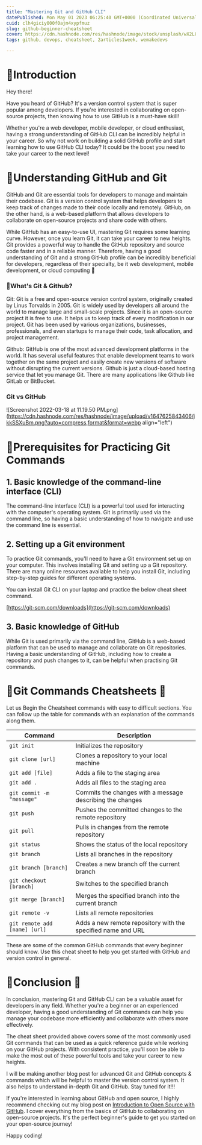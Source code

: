 ```yaml
---
title: "Mastering Git and GitHub CLI"
datePublished: Mon May 01 2023 06:25:40 GMT+0000 (Coordinated Universal Time)
cuid: clh4giciy000f0ajm4xypfmuz
slug: github-beginner-cheatsheet
cover: https://cdn.hashnode.com/res/hashnode/image/stock/unsplash/wX2L8L-fGeA/upload/ac405e1edc4d7b21b34de65337711011.jpeg
tags: github, devops, cheatsheet, 2articles1week, wemakedevs

---
```


# 📍Introduction

Hey there!

Have you heard of GitHub? It's a version control system that is super popular among developers. If you're interested in collaborating on open-source projects, then knowing how to use GitHub is a must-have skill!

Whether you're a web developer, mobile developer, or cloud enthusiast, having a strong understanding of GitHub CLI can be incredibly helpful in your career. So why not work on building a solid GitHub profile and start learning how to use GitHub CLI today? It could be the boost you need to take your career to the next level!

# 📍Understanding GitHub and Git

GitHub and Git are essential tools for developers to manage and maintain their codebase. Git is a version control system that helps developers to keep track of changes made to their code locally and remotely. GitHub, on the other hand, is a web-based platform that allows developers to collaborate on open-source projects and share code with others.

While GitHub has an easy-to-use UI, mastering Git requires some learning curve. However, once you learn Git, it can take your career to new heights. Git provides a powerful way to handle the GitHub repository and source code faster and in a reliable manner. Therefore, having a good understanding of Git and a strong GitHub profile can be incredibly beneficial for developers, regardless of their specialty, be it web development, mobile development, or cloud computing 🚀

### **📍What's Git & Github?**

Git: Git is a free and open-source version control system, originally created by Linus Torvalds in 2005. Git is widely used by developers all around the world to manage large and small-scale projects. Since it is an open-source project it is free to use. It helps us to keep track of every modification in our project. Git has been used by various organizations, businesses, professionals, and even startups to manage their code, task allocation, and project management.

Github: GitHub is one of the most advanced development platforms in the world. It has several useful features that enable development teams to work together on the same project and easily create new versions of software without disrupting the current versions. Github is just a cloud-based hosting service that let you manage Git. There are many applications like Github like GitLab or BitBucket.

### Git vs GitHub

![Screenshot 2022-03-18 at 11.19.50 PM.png](https://cdn.hashnode.com/res/hashnode/image/upload/v1647625843406/jkkSSXuBm.png?auto=compress,format&format=webp align="left")

# **📍Prerequisites for Practicing Git Commands**

## **1\. Basic knowledge of the command-line interface (CLI)**

The command-line interface (CLI) is a powerful tool used for interacting with the computer's operating system. Git is primarily used via the command line, so having a basic understanding of how to navigate and use the command line is essential.

## **2\. Setting up a Git environment**

To practice Git commands, you'll need to have a Git environment set up on your computer. This involves installing Git and setting up a Git repository. There are many online resources available to help you install Git, including step-by-step guides for different operating systems.

You can install Git CLI on your laptop and practice the below cheat sheet command.

[https://git-scm.com/downloads](https://git-scm.com/downloads)

## **3\. Basic knowledge of GitHub**

While Git is used primarily via the command line, GitHub is a web-based platform that can be used to manage and collaborate on Git repositories. Having a basic understanding of GitHub, including how to create a repository and push changes to it, can be helpful when practising Git commands.

# 📍Git Commands Cheatsheets 📄

Let us Begin the Cheatsheet commands with easy to difficult sections. You can follow up the table for commands with an explanation of the commands along them.

| Command | Description |
| --- | --- |
| `git init` | Initializes the repository |
| `git clone [url]` | Clones a repository to your local machine |
| `git add [file]` | Adds a file to the staging area |
| `git add .` | Adds all files to the staging area |
| `git commit -m "message"` | Commits the changes with a message describing the changes |
| `git push` | Pushes the committed changes to the remote repository |
| `git pull` | Pulls in changes from the remote repository |
| `git status` | Shows the status of the local repository |
| `git branch` | Lists all branches in the repository |
| `git branch [branch]` | Creates a new branch off the current branch |
| `git checkout [branch]` | Switches to the specified branch |
| `git merge [branch]` | Merges the specified branch into the current branch |
| `git remote -v` | Lists all remote repositories |
| `git remote add [name] [url]` | Adds a new remote repository with the specified name and URL |

These are some of the common GitHub commands that every beginner should know. Use this cheat sheet to help you get started with GitHub and version control in general.

# 📍Conclusion 🤔

In conclusion, mastering Git and GitHub CLI can be a valuable asset for developers in any field. Whether you're a beginner or an experienced developer, having a good understanding of Git commands can help you manage your codebase more efficiently and collaborate with others more effectively.

The cheat sheet provided above covers some of the most commonly used Git commands that can be used as a quick reference guide while working on your GitHub projects. With consistent practice, you'll soon be able to make the most out of these powerful tools and take your career to new heights.

I will be making another blog post for advanced Git and GitHub concepts & commands which will be helpful to master the version control system. It also helps to understand in-depth Git and GitHub. Stay tuned for it!!!

If you're interested in learning about GitHub and open source, I highly recommend checking out my blog post on [Introduction to Open Source with GitHub](https://blog.younussaberi.me/intro-to-open-source-with-github). I cover everything from the basics of GitHub to collaborating on open-source projects. It's the perfect beginner's guide to get you started on your open-source journey!

Happy coding!